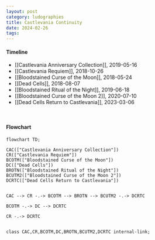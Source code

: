 ```yaml
---
layout: post
category: ludographies
title: Castlevania Continuity
date: 2024-02-26
tags:
---
```


#### Timeline

* [[Castlevania Anniversary Collection]], 2019-05-16
* [[Castlevania Requiem]], 2018-10-26
* [[Bloodstained Curse of the Moon]], 2018-05-24
* [[Dead Cells]], 2018-08-07
* [[Bloodstained Ritual of the Night]], 2019-06-18
* [[Bloodstained Curse of the Moon 2]], 2020-07-10
* [[Dead Cells Return to Castlevania]], 2023-03-06


<p><br></p>

#### Flowchart

```mermaid
flowchart TD;

CAC(["Castlevania Anniversary Collection"])
CR(["Castlevania Requiem"])
BCOTM(["Bloodstained Curse of the Moon"])
DC(["Dead Cells"])
BROTN(["Bloodstained Ritual of the Night"])
BCUTM2(["Bloodstained Curse of the Moon 2"])
DCRTC(["Dead Cells Return to Castlevania"])


CAC --> CR -.-> BCOTM --> BROTN --> BCUTM2 -.-> DCRTC

BCOTM -.-> DC --> DCRTC

CR -.-> DCRTC


class CAC,CR,BCOTM,DC,BROTN,BCUTM2,DCRTC internal-link;

```
